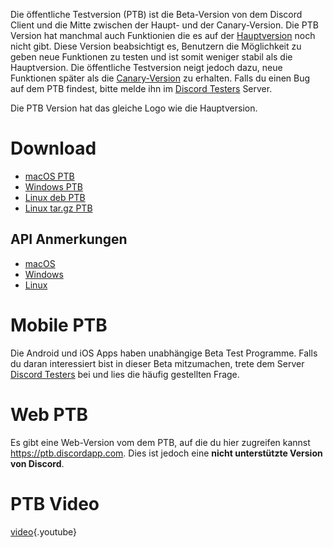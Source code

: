 <!-- TITLE: Discord öffentliche Testversion (PTB) -->

Die öffentliche Testversion (PTB) ist die Beta-Version von dem Discord Client und die Mitte zwischen der Haupt- und der Canary-Version. Die PTB Version hat manchmal auch Funktionien die es auf der [Hauptversion](de/discord-stable) noch nicht gibt. Diese Version beabsichtigt es, Benutzern die Möglichkeit zu geben neue Funktionen zu testen und ist somit weniger stabil als die Hauptversion. Die öffentliche Testversion neigt jedoch dazu, neue Funktionen später als die [Canary-Version](/de/discord-canary) zu erhalten. Falls du einen Bug auf dem PTB findest, bitte melde ihn im [Discord Testers](https://discord.gg/discord-testers) Server. 

Die PTB Version hat das gleiche Logo wie die Hauptversion. 

# Download
* [macOS PTB](https://discordapp.com/api/download/ptb?platform=osx)
* [Windows PTB](https://discordapp.com/api/download/ptb?platform=win)
* [Linux deb PTB](https://discordapp.com/api/download/ptb?platform=linux&format=deb)
* [Linux tar.gz PTB](https://discordapp.com/api/download/ptb?platform=linux&format=tar.gz)
## API Anmerkungen
* [macOS](https://discordapp.com/api/ptb/updates?platform=osx)
* [Windows](https://discordapp.com/api/ptb/updates?platform=win)
* [Linux](https://discordapp.com/api/ptb/updates?platform=linux)

# Mobile PTB 
Die Android und iOS Apps haben unabhängige Beta Test Programme. Falls du daran interessiert bist in dieser Beta mitzumachen, trete dem Server [Discord Testers](http://discord.gg/discord-testers) bei und lies die häufig gestellten Frage.

# Web PTB
Es gibt eine Web-Version vom dem PTB, auf die du hier zugreifen kannst https://ptb.discordapp.com.  Dies ist jedoch eine
**nicht unterstützte Version von Discord**.

# PTB Video
[video](https://www.youtube.com/watch?v=HhrwPMtv8p4){.youtube}
